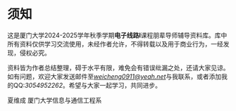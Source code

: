 # 须知
这是厦门大学2024-2025学年秋季学期**电子线路I**课程朋辈导师辅导资料库。库中所有资料仅供学习交流使用，未经作者允许，不得转载以及用于商业行为，一经发现，侵权必究。

资料皆为作者总结整理，碍于水平有限，难免会有错误纰漏之处，还请大家见谅。如有问题，欢迎大家发送邮件至*weicheng0911@yeah.net*与我联系，或者添加我的QQ:*3054952262*。希望与大家一起学习，共同进步。

夏维成
厦门大学信息与通信工程系
